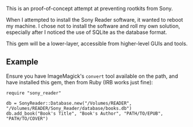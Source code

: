 This is an proof-of-concept attempt at preventing rootkits from Sony.

When I attempted to install the Sony Reader software, it wanted to reboot my machine. I chose not to install the software and roll my own solution, especially after I noticed the use of SQLite as the database format.

This gem will be a lower-layer, accessible from higher-level GUIs and tools.

Example
-------

Ensure you have ImageMagick's `convert` tool available on the path, and have installed this gem, then from Ruby (IRB works just fine):

    require "sony_reader"

    db = SonyReader::Database.new("/Volumes/READER", "/Volumes/READER/Sony_Reader/database/books.db")
    db.add_book("Book's Title", "Book's Author", "PATH/TO/EPUB", "PATH/TO/COVER")

